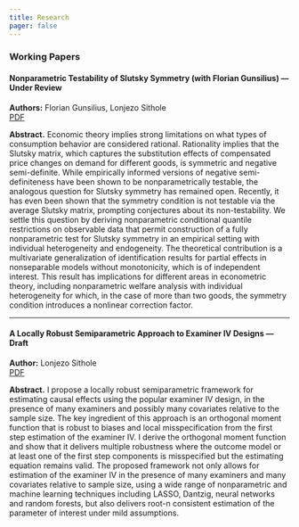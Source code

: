```yaml
---
title: Research
pager: false
---
```


### Working Papers

#### Nonparametric Testability of Slutsky Symmetry (with Florian Gunsilius) — Under Review  
**Authors:** Florian Gunsilius, Lonjezo Sithole  
[PDF](https://arxiv.org/abs/2505.05603)

**Abstract.** 
Economic theory implies strong limitations on what types of consumption behavior are considered rational. Rationality implies that the Slutsky matrix, which captures the substitution effects of compensated price changes on demand for different goods, is symmetric and negative semi-definite. While empirically informed versions of negative semi-definiteness have been shown to be nonparametrically testable, the analogous question for Slutsky symmetry has remained open.
Recently, it has even been shown that the symmetry condition is not testable via the average Slutsky matrix, prompting conjectures about its non-testability. We settle this question by deriving nonparametric conditional quantile restrictions on observable data that permit construction of a fully nonparametric test for Slutsky symmetry in an empirical setting with individual heterogeneity and endogeneity.
The theoretical contribution is a multivariate generalization of identification results for partial effects in nonseparable models without monotonicity, which is of independent interest. This result has implications for different areas in econometric theory, including nonparametric welfare analysis with individual heterogeneity for which, in the case of more than two goods, the symmetry condition introduces a nonlinear correction factor.

---

#### A Locally Robust Semiparametric Approach to Examiner IV Designs — Draft  
**Author:** Lonjezo Sithole  
[PDF](https://arxiv.org/abs/2404.19144)

**Abstract.** 
I propose a locally robust semiparametric framework for estimating causal effects using the popular examiner IV design, in the presence of many examiners and possibly many covariates relative to the sample size. The key ingredient of this approach is an orthogonal moment function that is robust to biases and local misspecification from the first step estimation of the examiner IV.
I derive the orthogonal moment function and show that it delivers multiple robustness where the outcome model or at least one of the first step components is misspecified but the estimating equation remains valid.
The proposed framework not only allows for estimation of the examiner IV in the presence of many examiners and many covariates relative to sample size, using a wide range of nonparametric and machine learning techniques including LASSO, Dantzig, neural networks and random forests, but also delivers root-n consistent estimation of the parameter of interest under mild assumptions.

